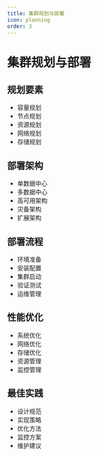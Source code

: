 ```yaml
---
title: 集群规划与部署
icon: planning
order: 3
---
```


# 集群规划与部署

## 规划要素
- 容量规划
- 节点规划
- 资源规划
- 网络规划
- 存储规划

## 部署架构
- 单数据中心
- 多数据中心
- 高可用架构
- 灾备架构
- 扩展架构

## 部署流程
- 环境准备
- 安装配置
- 集群启动
- 验证测试
- 运维管理

## 性能优化
- 系统优化
- 网络优化
- 存储优化
- 资源管理
- 监控管理

## 最佳实践
- 设计规范
- 实现策略
- 优化方法
- 监控方案
- 维护建议
